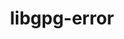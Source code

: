---
title: "libgpg-error"
layout: cache
categories: [package, develop-2023-05-18]
meta: {"versions": ["1.47"], "compilers": ["gcc@=11.1.0", "gcc@=11.3.0", "gcc@=7.3.1", "gcc@=7.5.0"], "oss": ["amzn2", "ubuntu18.04", "ubuntu20.04", "ubuntu22.04"], "platforms": ["linux"], "targets": ["aarch64", "neoverse_n1", "ppc64le", "x86_64_v3"], "stacks": ["aws-ahug", "aws-ahug-aarch64", "data-vis-sdk", "e4s", "e4s-power", "radiuss", "root", "tutorial"], "num_specs": 8, "num_specs_by_stack": {"root": 8, "aws-ahug-aarch64": 2, "aws-ahug": 1, "radiuss": 1, "e4s-power": 1, "data-vis-sdk": 1, "e4s": 1, "tutorial": 1}}
spec_details: [{"hash": "dnwdeeqc7wn6ejmyy2clol4jmb24dmnd", "compiler": "gcc@=7.3.1", "versions": ["1.47"], "os": "amzn2", "platform": "linux", "target": "aarch64", "variants": ["build_system=autotools"], "stacks": ["root", "aws-ahug-aarch64"], "size": "-", "tarball": "https://binaries.spack.io/develop-2023-05-18/build_cache/linux-amzn2-aarch64/gcc-7.3.1/libgpg-error-1.47/linux-amzn2-aarch64-gcc-7.3.1-libgpg-error-1.47-dnwdeeqc7wn6ejmyy2clol4jmb24dmnd.spack"}, {"hash": "5wvzt5fbeybsu7y4mwkssi5hmbrdvpj3", "compiler": "gcc@=7.3.1", "versions": ["1.47"], "os": "amzn2", "platform": "linux", "target": "neoverse_n1", "variants": ["build_system=autotools"], "stacks": ["root", "aws-ahug-aarch64"], "size": "-", "tarball": "https://binaries.spack.io/develop-2023-05-18/build_cache/linux-amzn2-neoverse_n1/gcc-7.3.1/libgpg-error-1.47/linux-amzn2-neoverse_n1-gcc-7.3.1-libgpg-error-1.47-5wvzt5fbeybsu7y4mwkssi5hmbrdvpj3.spack"}, {"hash": "l4ofvby3lk2y34xb2t66plt3n2xu7ddq", "compiler": "gcc@=7.3.1", "versions": ["1.47"], "os": "amzn2", "platform": "linux", "target": "x86_64_v3", "variants": ["build_system=autotools"], "stacks": ["root", "aws-ahug"], "size": "-", "tarball": "https://binaries.spack.io/develop-2023-05-18/build_cache/linux-amzn2-x86_64_v3/gcc-7.3.1/libgpg-error-1.47/linux-amzn2-x86_64_v3-gcc-7.3.1-libgpg-error-1.47-l4ofvby3lk2y34xb2t66plt3n2xu7ddq.spack"}, {"hash": "t2gpr2nbwxgtqg3ftv3frv6wwhbjtael", "compiler": "gcc@=7.5.0", "versions": ["1.47"], "os": "ubuntu18.04", "platform": "linux", "target": "x86_64_v3", "variants": ["build_system=autotools"], "stacks": ["radiuss", "root"], "size": "-", "tarball": "https://binaries.spack.io/develop-2023-05-18/build_cache/linux-ubuntu18.04-x86_64_v3/gcc-7.5.0/libgpg-error-1.47/linux-ubuntu18.04-x86_64_v3-gcc-7.5.0-libgpg-error-1.47-t2gpr2nbwxgtqg3ftv3frv6wwhbjtael.spack"}, {"hash": "ndb6aoltcfcsirb6bas5lbk7ilfegbzj", "compiler": "gcc@=11.1.0", "versions": ["1.47"], "os": "ubuntu20.04", "platform": "linux", "target": "ppc64le", "variants": ["build_system=autotools"], "stacks": ["root", "e4s-power"], "size": "-", "tarball": "https://binaries.spack.io/develop-2023-05-18/build_cache/linux-ubuntu20.04-ppc64le/gcc-11.1.0/libgpg-error-1.47/linux-ubuntu20.04-ppc64le-gcc-11.1.0-libgpg-error-1.47-ndb6aoltcfcsirb6bas5lbk7ilfegbzj.spack"}, {"hash": "r3kma7xl3nmtjvpv5u63ir6nmarhuhuw", "compiler": "gcc@=11.1.0", "versions": ["1.47"], "os": "ubuntu20.04", "platform": "linux", "target": "x86_64_v3", "variants": ["build_system=autotools"], "stacks": ["data-vis-sdk", "root"], "size": "-", "tarball": "https://binaries.spack.io/develop-2023-05-18/build_cache/linux-ubuntu20.04-x86_64_v3/gcc-11.1.0/libgpg-error-1.47/linux-ubuntu20.04-x86_64_v3-gcc-11.1.0-libgpg-error-1.47-r3kma7xl3nmtjvpv5u63ir6nmarhuhuw.spack"}, {"hash": "d6tecqrj5yru67ftkhstqgphawv5qph4", "compiler": "gcc@=11.1.0", "versions": ["1.47"], "os": "ubuntu20.04", "platform": "linux", "target": "x86_64_v3", "variants": ["build_system=autotools"], "stacks": ["e4s", "root"], "size": "-", "tarball": "https://binaries.spack.io/develop-2023-05-18/build_cache/linux-ubuntu20.04-x86_64_v3/gcc-11.1.0/libgpg-error-1.47/linux-ubuntu20.04-x86_64_v3-gcc-11.1.0-libgpg-error-1.47-d6tecqrj5yru67ftkhstqgphawv5qph4.spack"}, {"hash": "5cg5zz6ivyudwmilucxq3s5guu5e5jyf", "compiler": "gcc@=11.3.0", "versions": ["1.47"], "os": "ubuntu22.04", "platform": "linux", "target": "x86_64_v3", "variants": ["build_system=autotools"], "stacks": ["root", "tutorial"], "size": "-", "tarball": "https://binaries.spack.io/develop-2023-05-18/build_cache/linux-ubuntu22.04-x86_64_v3/gcc-11.3.0/libgpg-error-1.47/linux-ubuntu22.04-x86_64_v3-gcc-11.3.0-libgpg-error-1.47-5cg5zz6ivyudwmilucxq3s5guu5e5jyf.spack"}]
---